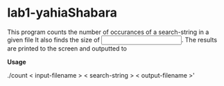 # lab1-yahiaShabara
This program counts the number of occurances of a search-string in a given file <input-filename>
It also finds the size of <input filename>.
The results are printed to the screen and outputted to <output-filename>
  
 **Usage**
 
  ./count < input-filename > < search-string > < output-filename >'
